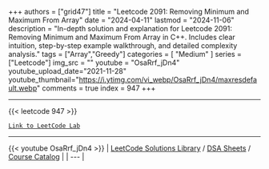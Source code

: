
+++
authors = ["grid47"]
title = "Leetcode 2091: Removing Minimum and Maximum From Array"
date = "2024-04-11"
lastmod = "2024-11-06"
description = "In-depth solution and explanation for Leetcode 2091: Removing Minimum and Maximum From Array in C++. Includes clear intuition, step-by-step example walkthrough, and detailed complexity analysis."
tags = ["Array","Greedy"]
categories = [
    "Medium"
]
series = ["Leetcode"]
img_src = ""
youtube = "OsaRrf_jDn4"
youtube_upload_date="2021-11-28"
youtube_thumbnail="https://i.ytimg.com/vi_webp/OsaRrf_jDn4/maxresdefault.webp"
comments = true
index = 947
+++



---
{{< leetcode 947 >}}

[`Link to LeetCode Lab`](https://leetcode.com/problems/removing-minimum-and-maximum-from-array/description/)

---
{{< youtube OsaRrf_jDn4 >}}
| [LeetCode Solutions Library](https://grid47.xyz/leetcode/) / [DSA Sheets](https://grid47.xyz/sheets/) / [Course Catalog](https://grid47.xyz/courses/) |
| --- |
